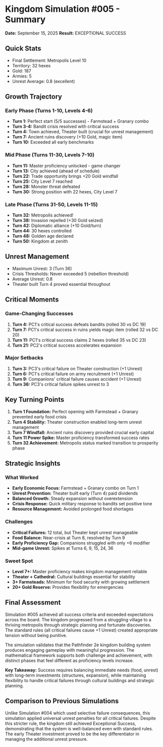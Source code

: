 # Kingdom Simulation #005 - Summary

**Date:** September 15, 2025
**Result:** EXCEPTIONAL SUCCESS

## Quick Stats
- Final Settlement: Metropolis Level 10
- Territory: 32 hexes
- Gold: 187
- Armies: 5
- Unrest Average: 0.8 (excellent)

## Growth Trajectory

### Early Phase (Turns 1-10, Levels 4-6)
- **Turn 1:** Perfect start (5/5 successes) - Farmstead + Granary combo
- **Turn 3-4:** Bandit crisis resolved with critical success
- **Turn 4:** Town achieved, Theater built (crucial for unrest management)
- **Turn 7:** Ancient ruins discovery (+10 Gold, magic item)
- **Turn 10:** Exceeded all early benchmarks

### Mid Phase (Turns 11-30, Levels 7-10)
- **Turn 11:** Master proficiency unlocked - game changer
- **Turn 13:** City achieved (ahead of schedule)
- **Turn 22:** Trade opportunity brings +20 Gold windfall
- **Turn 25:** City Level 7 reached
- **Turn 28:** Monster threat defeated
- **Turn 30:** Strong position with 22 hexes, City Level 7

### Late Phase (Turns 31-50, Levels 11-15)
- **Turn 32:** Metropolis achieved!
- **Turn 38:** Invasion repelled (+30 Gold seized)
- **Turn 42:** Diplomatic alliance (+10 Gold/turn)
- **Turn 44:** 30 hexes controlled
- **Turn 48:** Golden age declared
- **Turn 50:** Kingdom at zenith

## Unrest Management
- Maximum Unrest: 3 (Turn 36)
- Crisis Thresholds: Never exceeded 5 (rebellion threshold)
- Average Unrest: 0.8
- Theater built Turn 4 proved essential throughout

## Critical Moments

### Game-Changing Successes
1. **Turn 4:** PC1's critical success defeats bandits (rolled 30 vs DC 19)
2. **Turn 7:** PC1's critical success in ruins yields magic item (rolled 32 vs DC 20)
3. **Turn 11:** PC1's critical success claims 2 hexes (rolled 35 vs DC 23)
4. **Turn 21:** PC2's critical success accelerates expansion

### Major Setbacks
1. **Turn 3:** PC3's critical failure on Theater construction (+1 Unrest)
2. **Turn 6:** PC1's critical failure on army recruitment (+1 Unrest)
3. **Turn 9:** Companions' critical failure causes accident (+1 Unrest)
4. **Turn 36:** PC3's critical failure spikes unrest to 3

## Key Turning Points

1. **Turn 1 Foundation:** Perfect opening with Farmstead + Granary prevented early food crisis
2. **Turn 4 Stability:** Theater construction enabled long-term unrest management
3. **Turn 7 Windfall:** Ancient ruins discovery provided crucial early capital
4. **Turn 11 Power Spike:** Master proficiency transformed success rates
5. **Turn 32 Achievement:** Metropolis status marked transition to prosperity phase

## Strategic Insights

### What Worked
- **Early Economic Focus:** Farmstead + Granary combo on Turn 1
- **Unrest Prevention:** Theater built early (Turn 4) paid dividends
- **Balanced Growth:** Steady expansion without overextension
- **Crisis Response:** Quick military response to bandits set positive tone
- **Resource Management:** Avoided prolonged food shortages

### Challenges
- **Critical Failures:** 12 total, but Theater kept unrest manageable
- **Food Balance:** Near-crisis at Turn 8, resolved by Turn 9
- **Early Proficiency Gap:** Companions struggled with only +6 modifier
- **Mid-game Unrest:** Spikes at Turns 6, 9, 15, 24, 36

### Sweet Spot
- **Level 7+:** Master proficiency makes kingdom management reliable
- **Theater + Cathedral:** Cultural buildings essential for stability
- **3+ Farmsteads:** Minimum for food security with growing settlement
- **20+ Gold Reserve:** Provides flexibility for emergencies

## Final Assessment

Simulation #005 achieved all success criteria and exceeded expectations across the board. The kingdom progressed from a struggling village to a thriving metropolis through strategic planning and fortunate discoveries. The standard rules (all critical failures cause +1 Unrest) created appropriate tension without being punitive.

The simulation validates that the Pathfinder 2e kingdom building system produces engaging gameplay with meaningful progression. The mathematical framework supports both challenge and achievement, with distinct phases that feel different as proficiency levels increase.

**Key Takeaway:** Success requires balancing immediate needs (food, unrest) with long-term investments (structures, expansion), while maintaining flexibility to handle critical failures through cultural buildings and strategic planning.

## Comparison to Previous Simulations

Unlike Simulation #004 which used selective failure consequences, this simulation applied universal unrest penalties for all critical failures. Despite this stricter rule, the kingdom still achieved Exceptional Success, demonstrating that the system is well-balanced even with standard rules. The early Theater investment proved to be the key differentiator in managing the additional unrest pressure.
